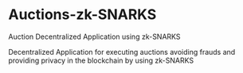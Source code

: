 # Auctions-zk-SNARKS
Auction Decentralized Application using zk-SNARKS

Decentralized Application for executing auctions avoiding frauds and providing privacy in the blockchain by using zk-SNARKS
